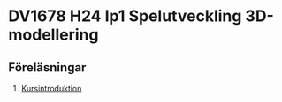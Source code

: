 # DV1678 H24 lp1 Spelutveckling 3D-modellering

## Föreläsningar
1. [Kursintroduktion](https://github.com/darkraven92/DV1678-H24-lp1-Spelutveckling---3D-modellering/blob/main/1.%20Kursintroduktion.pptx.pdf)
